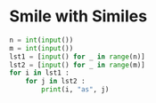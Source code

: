 # Smile with Similes

```python
n = int(input())
m = int(input())
lst1 = [input() for _ in range(n)]
lst2 = [input() for _ in range(m)]
for i in lst1 :
    for j in lst2 :
        print(i, "as", j)
```

